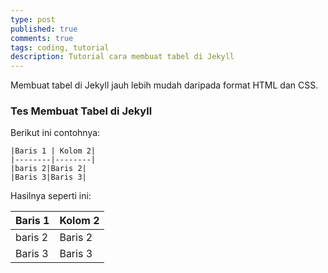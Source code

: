 ```yaml
---
type: post
published: true
comments: true
tags: coding, tutorial
description: Tutorial cara membuat tabel di Jekyll
---
```


Membuat tabel di Jekyll jauh lebih mudah daripada format HTML dan CSS.

### Tes Membuat Tabel di Jekyll ###

Berikut ini contohnya:

~~~
|Baris 1 | Kolom 2|
|--------|--------|
|baris 2|Baris 2|
|Baris 3|Baris 3| 
~~~
Hasilnya seperti ini:

|Baris 1 | Kolom 2|
|--------|--------|
|baris 2|Baris 2|
|Baris 3|Baris 3|
